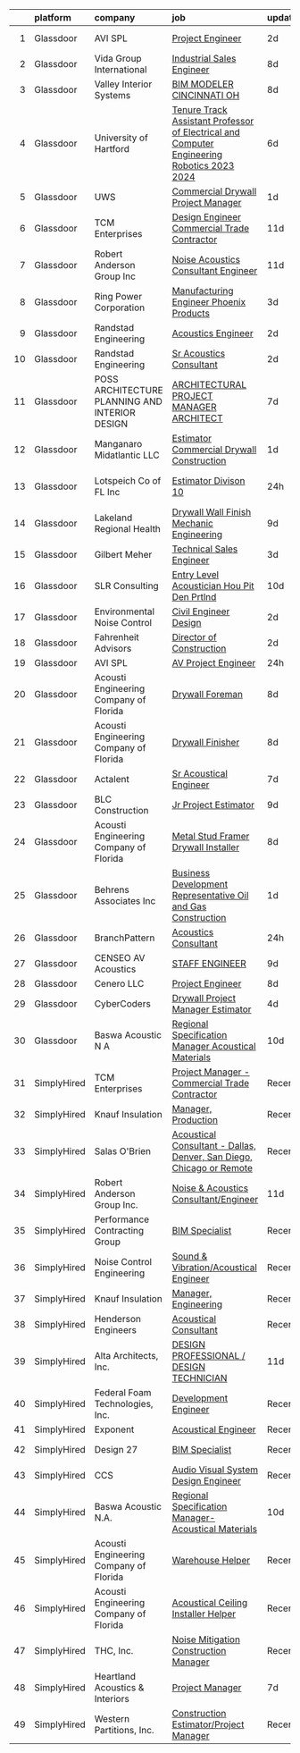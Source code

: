 

|    | platform    | company                                          | job                                                                                                                                                                                                                                                                                                                                                                                                                                                                                                                                                                                                                                                                                                                                                                                                                                                                                                                                                                                                                                                                                                                                                                                                                                                                                                                                                                        | update_time   | location                |
|---:|:------------|:-------------------------------------------------|:---------------------------------------------------------------------------------------------------------------------------------------------------------------------------------------------------------------------------------------------------------------------------------------------------------------------------------------------------------------------------------------------------------------------------------------------------------------------------------------------------------------------------------------------------------------------------------------------------------------------------------------------------------------------------------------------------------------------------------------------------------------------------------------------------------------------------------------------------------------------------------------------------------------------------------------------------------------------------------------------------------------------------------------------------------------------------------------------------------------------------------------------------------------------------------------------------------------------------------------------------------------------------------------------------------------------------------------------------------------------------|:--------------|:------------------------|
|  1 | Glassdoor   | AVI SPL                                          | [Project Engineer](https://www.glassdoor.com/partner/jobListing.htm?pos=129&ao=1136043&s=58&guid=000001832637e53fbf8da05594486139&src=GD_JOB_AD&t=SR&vt=w&cs=1_dbba7513&cb=1662793541348&jobListingId=1008122584534&jrtk=3-0-1gcj3fpdv2i75001-1gcj3fpee21af000-2c3b6c66eee37beb-)                                                                                                                                                                                                                                                                                                                                                                                                                                                                                                                                                                                                                                                                                                                                                                                                                                                                                                                                                                                                                                                                                          | 2d            | Washington, DC          |
|  2 | Glassdoor   | Vida Group International                         | [Industrial Sales Engineer](https://www.glassdoor.com/partner/jobListing.htm?pos=113&ao=1110586&s=58&guid=000001832637e53fbf8da05594486139&src=GD_JOB_AD&t=SR&vt=w&ea=1&cs=1_f4107d28&cb=1662793541347&jobListingId=1008111180203&cpc=BA15C3E50D27FFE8&jrtk=3-0-1gcj3fpdv2i75001-1gcj3fpee21af000-45ea590a11d36c19--6NYlbfkN0BKh1GfjG2GgaweCGwRilhKqgQKQyGWwoUkATQ-Al_G5lMZaAAyGkry29crxpYVDw2smx5vOMK2DdRc0hXkJn9mO1yeXw5Z4yiHqiKVai_-9oyhLah3zUuXSCNkcEtYyU_QDCB191cXXHETPAK-xCWV0Oc6TCALtN7vd5YSsFzsLKy4_Kyy-Cm-6k8bjFeVc2FWX-NvZn-w7M-eowUEaUcoMDgabepiUqTYOY9ywQYLZbKKnUmUEpA5FGtU_FLjDWezqEY-2J3xukvgdGylrMM_l6YsYmrsROLJ_oAq31KVHw6bq_xtknY6wY5W26G2-udG0OlTa_KmCqA9_TCQusTh-QfnfQLLkoeaI3hohxQmvCEv5KLJIAIodXct-MDDHkTCVveiL-d2ikIXex22JQLXrocuyh0vlFOvNpzY_lcaiAjTiu_Z0fYck7FgLpfIa5f-ieQO2kHLA4q-kirCCsP8nnrlsM9F0Cb4yfn2rOLTT5-K_IsOBuWKn47b27cxAkv92eePAIbeZg%3D%3D)                                                                                                                                                                                                                                                                                                                                                                                                                                                                                           | 8d            | Texas                   |
|  3 | Glassdoor   | Valley Interior Systems                          | [BIM MODELER  CINCINNATI  OH](https://www.glassdoor.com/partner/jobListing.htm?pos=126&ao=1136043&s=58&guid=000001832637e53fbf8da05594486139&src=GD_JOB_AD&t=SR&vt=w&ea=1&cs=1_4a083ffa&cb=1662793541348&jobListingId=1008110216426&jrtk=3-0-1gcj3fpdv2i75001-1gcj3fpee21af000-e6d99eb67944afce-)                                                                                                                                                                                                                                                                                                                                                                                                                                                                                                                                                                                                                                                                                                                                                                                                                                                                                                                                                                                                                                                                          | 8d            | Cincinnati, OH          |
|  4 | Glassdoor   | University of Hartford                           | [Tenure Track Assistant Professor of Electrical and Computer Engineering  Robotics   2023 2024 ](https://www.glassdoor.com/partner/jobListing.htm?pos=122&ao=1136043&s=58&guid=000001832637e53fbf8da05594486139&src=GD_JOB_AD&t=SR&vt=w&cs=1_9b222e2a&cb=1662793541348&jobListingId=1008115321804&jrtk=3-0-1gcj3fpdv2i75001-1gcj3fpee21af000-bc0c8d21b4a7b663-)                                                                                                                                                                                                                                                                                                                                                                                                                                                                                                                                                                                                                                                                                                                                                                                                                                                                                                                                                                                                            | 6d            | West Hartford, CT       |
|  5 | Glassdoor   | UWS                                              | [Commercial Drywall Project Manager](https://www.glassdoor.com/partner/jobListing.htm?pos=108&ao=1110586&s=58&guid=000001832637e53fbf8da05594486139&src=GD_JOB_AD&t=SR&vt=w&ea=1&cs=1_eafc0830&cb=1662793541347&jobListingId=1008126710607&cpc=AE9F6614D4EC1B58&jrtk=3-0-1gcj3fpdv2i75001-1gcj3fpee21af000-3f8b16f3b7b2c9e6--6NYlbfkN0AtlW_omU2Xx3W-19HQ_drmTKCWebiHnmA5lS5PDL5G8WHWVC1E87Ezqn1M9--IDSiH_iqFHr-Y2FCd47_jyiTPkxcEYNtCMoJ2UjSxTabh2Cp_ttFnCWkYd0Oa4Ak7o6gJXBmpTPvt52Nxoi5DFCjMmYdLdf0poSH5Ip_fyZuaT9kJaKPirAbgUUw8vV_yb0a-lnZg9Uq2IO2yTbTgr2wnh41T_61uPH-PqCXsedaAXetLqBA_iOLiWPsWN598yRM2nDX4DHIWqrnxneiuIJFbAYkD_mmGBnt-RM9ClZ_xmrUXRB4OHzEgOD71uk2DCUDHMxl7vhk-pbC33xqIVDtiA7jD3Dks5L75zP0oj5gD-dOORnA6ZbvEQ-RfhIfjPW8hr_vybrNLHof-A335rNSl667-sTurwRiUrKGokjcKDN558B01zlYH-bG7w2VggxHrnkB2purgcF0hgXV3OCfBugIQyAYU5fjiBX_aEwLVhvcpJPYUI-Wt_at2x6ioFfoBvt8lraBvTQ%3D%3D)                                                                                                                                                                                                                                                                                                                                                                                                                                                                                  | 1d            | Winter Garden, FL       |
|  6 | Glassdoor   | TCM Enterprises                                  | [Design Engineer   Commercial Trade Contractor](https://www.glassdoor.com/partner/jobListing.htm?pos=103&ao=1110586&s=58&guid=000001832637e53fbf8da05594486139&src=GD_JOB_AD&t=SR&vt=w&ea=1&cs=1_4e25c884&cb=1662793541346&jobListingId=1008101278603&cpc=71E1B38723F0DBB2&jrtk=3-0-1gcj3fpdv2i75001-1gcj3fpee21af000-7fb737ebcffcb5a2--6NYlbfkN0BTT1lo8Jwdy_hu5PBsWOg-OgEs4ry3bvHurgSPaoaOHOWThJZbXv-8TUT_XuZ5xJvQGeY9XcF0rd39hdQ7zEYvCHRtXzM-4sGuhrREro0fObG4oFyU75XUnfe_5B6uGoQ7_2Cp-UVs6g3zd231V7TErgsEdshooAVhFWCxk6rzF1THVe005PiLb48TQus7Z_f6Z769ZUqRmhHKCpVQo8V8jDeMrfdQQ9jY7zGGvBiV174fIrFG0706XuZcgSPYx67db9a77jUTck441G6bxKngo8_lAbCEDZE6DHtgjdxAEJGUc836KqbZg0NhaxCfZqnytinzmmhCC57vm3-zGEdT1_XlfkzwcYZPsDF8zypqRAiPyqP4-t9e3Zis5eIqCr7f7-O9YrTSJ6rgtyk48P3Qo2H4ZzmK1VMUgYxWh_gnfd9u1drVvSSybFobLmTH4-6AQ3U9kco3PQWqNf2YhMoPKKMbK9wpmpgyQnyu2G_XkW2eTo8H83myrzNWZq15tDS9gZsOChRC266MRQfhnbagA0wE8hVB86hSx1EVqV9cfQ%3D%3D)                                                                                                                                                                                                                                                                                                                                                                                                                                       | 11d           | Fayetteville, AR        |
|  7 | Glassdoor   | Robert Anderson Group Inc                        | [Noise   Acoustics Consultant Engineer](https://www.glassdoor.com/partner/jobListing.htm?pos=101&ao=1110586&s=58&guid=000001832637e53fbf8da05594486139&src=GD_JOB_AD&t=SR&vt=w&ea=1&cs=1_d6efbc30&cb=1662793541345&jobListingId=1008101224621&cpc=F23077D7ED2226A1&jrtk=3-0-1gcj3fpdv2i75001-1gcj3fpee21af000-ac11c0a6b1039bae--6NYlbfkN0A_PVVaIq5ZBfk2OVsW5d5Ij-TN7VMz6GqZd4dEnJlZLzBz5Z0KE_3MGK20YDRG_5fmy81rMtMIYaA3IRDvBOngCm5i4F-ztfhj-8b7Qu1kXMZ96LWkULv_iHI4ra_8xmNUcjoLds0EPwhqIyni1yQjhmXM7rgMi1bOqsuCNjj70uuRSRbEUiRceg2eXVPBDoj7VzmLbP6oFrbltXBiIxevvv14BZvl1mgp6KPrtL66oY5DBstyZhnVXAL8LXLZvacl6l-CQfAfz3OuTrWULAdUlDRr7ZENyS4N9j4_1dmUCPUb-byb8d7l60L7sgVjJ6YkfTYIsxILNh2r-Mq8nnNJlK-Za5V0b7BJxzqQYNJ8cvMAD6k_w0kWFeSGUCC6WFwbzHGgWDxwIQ4fI7N6Ak4ENuzeoOlqa8KWoHT_mZt8sIhfpV4Zdjv4W3e02CbsY2sQDr0K1-CiQ9GlTgk1xbs-ORv1MAptHh-XTI0pF_fSNTZikLzbZhKpCthDQRBojTuSGBBTWoHVHHmB7elG_R5pm8D4GOA3ln4%3D)                                                                                                                                                                                                                                                                                                                                                                                                                                                             | 11d           | Dearborn, MI            |
|  8 | Glassdoor   | Ring Power Corporation                           | [Manufacturing Engineer   Phoenix Products](https://www.glassdoor.com/partner/jobListing.htm?pos=117&ao=1136043&s=58&guid=000001832637e53fbf8da05594486139&src=GD_JOB_AD&t=SR&vt=w&cs=1_ba432702&cb=1662793541348&jobListingId=1008121259346&jrtk=3-0-1gcj3fpdv2i75001-1gcj3fpee21af000-9bcb118a6f6c7ad8-)                                                                                                                                                                                                                                                                                                                                                                                                                                                                                                                                                                                                                                                                                                                                                                                                                                                                                                                                                                                                                                                                 | 3d            | Jacksonville, FL        |
|  9 | Glassdoor   | Randstad Engineering                             | [Acoustics Engineer](https://www.glassdoor.com/partner/jobListing.htm?pos=110&ao=1110586&s=58&guid=000001832637e53fbf8da05594486139&src=GD_JOB_AD&t=SR&vt=w&ea=1&cs=1_56f50f22&cb=1662793541347&jobListingId=1008123442672&cpc=5EFBB0462F9C6B7A&jrtk=3-0-1gcj3fpdv2i75001-1gcj3fpee21af000-0c40274f66cba0c1--6NYlbfkN0BDx217eft1lC7uqItkaModCFPNh_e0lnHdKkvEJecXwu4gIqA7CFTnXnpT3oVx673wVCsKyHfZF5wrjbNbTx-uVUz91CaNJ7PRAnKJ0RYwhn-dYa4fThc24i7nTy_8dGSknNKTTrwWLF5Qxr_jZ-gP4o7qVr36d8BA-WkwGLh7dEfIz3B2QgIspkf4xBeHzEtmxN47IfkoXAYFO9KMNpycaTuho63VIOBs62pk5Jh_PjY2XbjKrw_enbN-VQ2rY_ZNDSR_E03cw_LbVG2qNz4HeZ8CFRi_fKNt5wYg1Cj7S_LmY-9A08SbBj_wEOPgl0-D_0mvGxbMVt7sauGplIRDEYju0BasjU4kBUwTPbrBK1IwfiVIpkeMiN3NyW1kmVveC7Axpl8DAMp7orHGkTRm47nbLWKxxsEN5dhlnjsSTI6lSxsZ41NyO7PFErKuBQbbzOyMgXiUKCnuckMP37Med8IlTYHaHavJCzG4Brh9-0YTXGOKGGVu3eYNwKgtVi4vGemI2rv1Ov5AKnuPh039s4uL7s20T1cjiESuwvvjFvu-JUQIe7Zr5mU73VH8FL4eRfPAn0LwlGHwBqnIXtSvP2-EoQm4xxWbXoksGbbeyrqOJQ14Vh7T0C7aWq2gFvKF92DQjeoi2w%3D%3D)                                                                                                                                                                                                                                                                                                                                                                  | 2d            | Los Angeles, CA         |
| 10 | Glassdoor   | Randstad Engineering                             | [Sr  Acoustics Consultant](https://www.glassdoor.com/partner/jobListing.htm?pos=111&ao=1110586&s=58&guid=000001832637e53fbf8da05594486139&src=GD_JOB_AD&t=SR&vt=w&ea=1&cs=1_3c4fa5d0&cb=1662793541347&jobListingId=1008123442669&cpc=6193B0C32834B022&jrtk=3-0-1gcj3fpdv2i75001-1gcj3fpee21af000-9365064320d96566--6NYlbfkN0BDx217eft1lC7uqItkaModCFPNh_e0lnHdKkvEJecXwu4gIqA7CFTnXnpT3oVx673wVCsKyHfZF2H7vfg-C-kQNyuMQoGWERsley9RsTTLg193ncbxe3vac06v7U4x3r7xO6gNvJHID_6Qcwtg4u_yVvCCLNP5dJ9cLiRkR46TnrvR5mS_Z-SrZk4AMfziWs46CAq18a3XchLwz8uckTusB6o1UXucWlmtPi4D-WCEnjb6MQYzXfc9b0EzPtZMNjT8lSI-9maF8JDfIO6ofKL3IOFCMQ4jZ4tl-AUuuH7S7a1zZMJYE4tvTlugA_O0uBq9ar373FwiSRhX8S3cewcew80qkXIX2pXgzaFIPosBq06V3OnP-EDeWJO-1Y_ZSY5M-oWXTDGcRPROidOKoePHD-ZuJTrw9z9EW6JUBxRUby4ozWNXnaGETfmdlkZJKzR84z0qVVw7ykhi4lUU4cVKcg3u6GlcF-abpK7jPj6JrJwb9YSOIjd5LQkgWexf53BLnTb-UgQnkvHehWIbs8rkNJx8oiHygUwvgT-vMhpjGwlUAqyBWdqhjLCW3wVmqg14mlcVhCbrvYgH2PKQleNh7q5u34UoRMRW4Bryh9pcRXRi3ltlquHwHiDkKvS-4QcMhr084DC2ID3vqLTNOq9E)                                                                                                                                                                                                                                                                                                                                                        | 2d            | Los Angeles, CA         |
| 11 | Glassdoor   | POSS ARCHITECTURE   PLANNING AND INTERIOR DESIGN | [ARCHITECTURAL PROJECT MANAGER ARCHITECT](https://www.glassdoor.com/partner/jobListing.htm?pos=125&ao=1136043&s=58&guid=000001832637e53fbf8da05594486139&src=GD_JOB_AD&t=SR&vt=w&cs=1_bb0bf6e4&cb=1662793541348&jobListingId=1008114320734&jrtk=3-0-1gcj3fpdv2i75001-1gcj3fpee21af000-b76d6930555d0c46-)                                                                                                                                                                                                                                                                                                                                                                                                                                                                                                                                                                                                                                                                                                                                                                                                                                                                                                                                                                                                                                                                   | 7d            | Aspen, CO               |
| 12 | Glassdoor   | Manganaro Midatlantic  LLC                       | [Estimator  Commercial Drywall Construction](https://www.glassdoor.com/partner/jobListing.htm?pos=130&ao=1136043&s=58&guid=000001832637e53fbf8da05594486139&src=GD_JOB_AD&t=SR&vt=w&ea=1&cs=1_7b8fb984&cb=1662793541348&jobListingId=1008126647133&jrtk=3-0-1gcj3fpdv2i75001-1gcj3fpee21af000-a469b78672e76a5f-)                                                                                                                                                                                                                                                                                                                                                                                                                                                                                                                                                                                                                                                                                                                                                                                                                                                                                                                                                                                                                                                           | 1d            | Beltsville, MD          |
| 13 | Glassdoor   | Lotspeich Co  of FL  Inc                         | [Estimator   Divison 10](https://www.glassdoor.com/partner/jobListing.htm?pos=106&ao=1110586&s=58&guid=000001832637e53fbf8da05594486139&src=GD_JOB_AD&t=SR&vt=w&ea=1&cs=1_7d07e402&cb=1662793541346&jobListingId=1008129396119&cpc=2F2C49D632A77FE0&jrtk=3-0-1gcj3fpdv2i75001-1gcj3fpee21af000-41f33a4b0cf844e4--6NYlbfkN0ARd-d_mk3fv7CsTzJI1efZU9fdCZ0pIicvHcE4ak8lb2QDs69G3HXkD85mIZKgWie_EH0ttPTPLMQXyY7SATuMQCCrub-AMTqhc3uVH_oQyp47DA5ooRc8lTMJsZy1cVtTpsBF2YP3KwdWWYbEUTBr1yJCjnaztYUpDGz0-7SlBzygTNjme7H-PpCkDTMMZx42ExXKrsAZvqv0KPflf3LaimtvqnYS8uiNI6sngDUW_b0LKHA-VdEMgarHO4ikEXiPKV2weFvjv-_znZNIrw78tWMkEsXRnzl-DRjh1xINU_Ti9NMMZuKsYm3MuvcPB_AVSFTJhNenqFy5D2skl8ppp8vhGIx_iBtmIxQ-2JiMg3qWG6saXf6mXcrBsIccNqF8YhdexGkzGPG8zRjyMmai0bCdhwBJLzKGKt2L7BTIElIeHP-NKZga58iMSa5EoVj4AENP2rT9tlpnH0UdZFqtv5gRZUkPV6_G9FWYlnDCbdX0d-13S7ek7cJw9RFdqGnaHgqUpMjxtw%3D%3D)                                                                                                                                                                                                                                                                                                                                                                                                                                                                                              | 24h           | Fort Lauderdale, FL     |
| 14 | Glassdoor   | Lakeland Regional Health                         | [Drywall Wall Finish Mechanic   Engineering](https://www.glassdoor.com/partner/jobListing.htm?pos=128&ao=1136043&s=58&guid=000001832637e53fbf8da05594486139&src=GD_JOB_AD&t=SR&vt=w&ea=1&cs=1_b36016e7&cb=1662793541348&jobListingId=1008105991833&jrtk=3-0-1gcj3fpdv2i75001-1gcj3fpee21af000-b499d157572859d4-)                                                                                                                                                                                                                                                                                                                                                                                                                                                                                                                                                                                                                                                                                                                                                                                                                                                                                                                                                                                                                                                           | 9d            | Lakeland, FL            |
| 15 | Glassdoor   | Gilbert Meher                                    | [Technical Sales Engineer](https://www.glassdoor.com/partner/jobListing.htm?pos=114&ao=1110586&s=58&guid=000001832637e53fbf8da05594486139&src=GD_JOB_AD&t=SR&vt=w&ea=1&cs=1_d9ca7475&cb=1662793541348&jobListingId=1008120631571&cpc=3BA4CE39D5B5DEF5&jrtk=3-0-1gcj3fpdv2i75001-1gcj3fpee21af000-7524707abe961100--6NYlbfkN0C0GMAYrEKLV1f4Lf6iWs7__9tpvsDfkxVs7L1fZkrKai0Fi368WBWRhx8YFDb8P43BV0JDWQTMOg3K_0wKeBm2xtMq4a_9Ij38co6-kigU41PlpOm67_4LiXNf9IAMkz3vc5uEEMiDtE4O09FMOzU1hXBrLo35DJGG2FR6pz2zj9amWJRa8stLluQ3-f9ZfHIClgbwJ2f2EK9ZRnodGWPtJqVL-BZ_kZ2R4maspOHroD0AJrvn_VwQZj-F6r9blAXyxvWLxOgMmWF87smzguEb0HZladi00lT1dz2Gsg5Zvg8_Xl-vD1JWGYEEu5yII-_SOCfcf7ww1aGLbVgQ_IH78nQAde3_GpEqJOldTmIz_fbEMMKWnit8hgQ4jGyXu5Y-Vuz4NWUe-5a7FUysomKR7dsLg2UsuWu-VEN0Mbf0yXxIEbu1jxGZKJBMbFyw7HEOYWbYT2jT0OxlN4uC6PYj_iXCOIDaQRCW7vneesH2R0t1Mtx3cr_BIj2l1vE_M2s%3D)                                                                                                                                                                                                                                                                                                                                                                                                                                                                                                          | 3d            | South Carolina          |
| 16 | Glassdoor   | SLR Consulting                                   | [Entry Level Acoustician   Hou  Pit  Den  Prtlnd](https://www.glassdoor.com/partner/jobListing.htm?pos=120&ao=1136043&s=58&guid=000001832637e53fbf8da05594486139&src=GD_JOB_AD&t=SR&vt=w&cs=1_29b97fc0&cb=1662793541348&jobListingId=1008104165607&jrtk=3-0-1gcj3fpdv2i75001-1gcj3fpee21af000-4d0e0c16e054194c-)                                                                                                                                                                                                                                                                                                                                                                                                                                                                                                                                                                                                                                                                                                                                                                                                                                                                                                                                                                                                                                                           | 10d           | Denver, CO              |
| 17 | Glassdoor   | Environmental Noise Control                      | [Civil Engineer   Design](https://www.glassdoor.com/partner/jobListing.htm?pos=104&ao=1110586&s=58&guid=000001832637e53fbf8da05594486139&src=GD_JOB_AD&t=SR&vt=w&ea=1&cs=1_2bba4db0&cb=1662793541346&jobListingId=1008124312616&cpc=29832A3A95482100&jrtk=3-0-1gcj3fpdv2i75001-1gcj3fpee21af000-a15ce636d48f20b4--6NYlbfkN0A1Hx1H8Z_ZGf51L8iwGP-htVtHzPykBAmnYM3BEYS-Bse5nPNeXGP9IiTcdJK-adfjw9WQ3GyGlocd9DYOVgaNEwmtZYh2neS7m4DjIMO0mDn2lodjKRQHFJbkw5rufJpywMeRlw2KzvMAL7Dj9hnSlHGTt9fJZ1o4LslLeiYNg-J-2qhqIy33OL7wi7bM4snVB2Y15XzdYu3dRcuCb2qSqWSa5RzDueTFqv0WTlRQ5kmWqhrskD-jXhmFPxYmIrUoLSXfMTh89qqhOzmbf-Zz2qCHtSK_y5dDDyboU65YE9hh1UXD7NjNyGNE1YMw7I9v_iZ8oKXZmZvPncSCRhYL9FKWpiAanAgdAsYRIsngRfWCH2NsWDa7_SS-sHks5vwho91ymp3UhR-NFthN2qRlYbLeBpBnb1pfqNM8WR-2z7SE_JeW3WSgRU3x3nf4EUsKas5-2EInl8Y2yf30qqg9NF_5u84toAzfUnO-uSDgQqh6WXuQhXOnp5EbHfdpxJHoBkgIfQLVwQ%3D%3D)                                                                                                                                                                                                                                                                                                                                                                                                                                                                                             | 2d            | Hawthorne, CA           |
| 18 | Glassdoor   | Fahrenheit Advisors                              | [Director of Construction](https://www.glassdoor.com/partner/jobListing.htm?pos=109&ao=1110586&s=58&guid=000001832637e53fbf8da05594486139&src=GD_JOB_AD&t=SR&vt=w&ea=1&cs=1_7d775604&cb=1662793541347&jobListingId=1008123234017&cpc=F44B5BD681589083&jrtk=3-0-1gcj3fpdv2i75001-1gcj3fpee21af000-611df7ce5d72a717--6NYlbfkN0CwjGqOhigleT27TDTfE1Nkh2RUvZY35Ev74XMTfcGCbb3qP65Ek4lYWDGxXuxkQ7TCOWJU0YgpXFPcnNC6DWNvnx9mPtlEYRV1Jx4di_XCV6jJRQh-WOiUoAeB4GW9Lc4NpfqJpsSJO6ST5pyYcDiMEo40T86LzeGTWnYIOw_FMP-_DkHIMuEJ3VARfzkXHXfzKSoipD15KxrzE-5vVEylznbyE_BA2LBfFoegYT_SWSCuyYZgadHpFL3UV6zPNfai1V1PRE5qvaDvY7U29Rkdq_ceVWTys7_dVamVZ6wRByklzkttdbdu_WuZZ8VPR2dcqU-2yzx_JqbhFZ8iUcB3_5aru7HsYq1W7ZUvLKT997F-EvPNeQmT1hJcpzOOGTyR4ZMYGhZfPUIZJ2i0HM5dje8mnSnDVGJL5rEPKjXLOA_xZa38H-HuqlPYlwV_9Tkc6Ioo_iJFflBHX4qH4iMWuhtxQbcgeOMgzJfGOSzd8Q7O0MG1FprJVGV3sL4TftEcKQtiTWIDcg%3D%3D)                                                                                                                                                                                                                                                                                                                                                                                                                                                                                            | 2d            | Martinsville, VA        |
| 19 | Glassdoor   | AVI SPL                                          | [AV Project Engineer](https://www.glassdoor.com/partner/jobListing.htm?pos=127&ao=1136043&s=58&guid=000001832637e53fbf8da05594486139&src=GD_JOB_AD&t=SR&vt=w&cs=1_9754d285&cb=1662793541348&jobListingId=1008128472646&jrtk=3-0-1gcj3fpdv2i75001-1gcj3fpee21af000-41f5c7d792d607f5-)                                                                                                                                                                                                                                                                                                                                                                                                                                                                                                                                                                                                                                                                                                                                                                                                                                                                                                                                                                                                                                                                                       | 24h           | Seattle, WA             |
| 20 | Glassdoor   | Acousti Engineering Company of Florida           | [Drywall Foreman](https://www.glassdoor.com/partner/jobListing.htm?pos=118&ao=1136043&s=58&guid=000001832637e53fbf8da05594486139&src=GD_JOB_AD&t=SR&vt=w&ea=1&cs=1_448dc4aa&cb=1662793541348&jobListingId=1008111307103&jrtk=3-0-1gcj3fpdv2i75001-1gcj3fpee21af000-861b4c4a1ccf8593-)                                                                                                                                                                                                                                                                                                                                                                                                                                                                                                                                                                                                                                                                                                                                                                                                                                                                                                                                                                                                                                                                                      | 8d            | Gainesville, FL         |
| 21 | Glassdoor   | Acousti Engineering Company of Florida           | [Drywall Finisher](https://www.glassdoor.com/partner/jobListing.htm?pos=116&ao=1136043&s=58&guid=000001832637e53fbf8da05594486139&src=GD_JOB_AD&t=SR&vt=w&ea=1&cs=1_772520b1&cb=1662793541348&jobListingId=1008111307410&jrtk=3-0-1gcj3fpdv2i75001-1gcj3fpee21af000-59faddc4ab980439-)                                                                                                                                                                                                                                                                                                                                                                                                                                                                                                                                                                                                                                                                                                                                                                                                                                                                                                                                                                                                                                                                                     | 8d            | Gainesville, FL         |
| 22 | Glassdoor   | Actalent                                         | [Sr Acoustical Engineer](https://www.glassdoor.com/partner/jobListing.htm?pos=112&ao=1110586&s=58&guid=000001832637e53fbf8da05594486139&src=GD_JOB_AD&t=SR&vt=w&ea=1&cs=1_0cd4fec8&cb=1662793541347&jobListingId=1008114848431&cpc=F41FEAB56D215062&jrtk=3-0-1gcj3fpdv2i75001-1gcj3fpee21af000-3d7b00e37e2d442a--6NYlbfkN0ChYVx_I3yfZ_JDY3EFoivtqvi_stwnZ_kRt8Dowt_l_d1ydueao4NE-oUleRJ4yhjPp1siZD5EE9ZDun2UPsTnlwO4WbhFG2DGXciWZZkAveZ3a2Kg-elVAsGDOg_OBrXsfkgZfBIhew37BJDW6n78ukRjo-Mx7IEcEOSFC-Lw3tSjDcuNNLVMUzZ1D_s1oQnxOzpFX0lqQ-9TuF-98IBdIwH41gB5eBE4JtwDHd3FEAEl5KeqNF51pmN8ZAlUKq78tIREjnMchS1F1BsoogFYXrntOxWcpWckPlOVFHKwcjWbgWBse_hdhX-N3uBMFDfGweJW4bQbO7hC15pkEsqMCkN5A5NOjGDQl5oGi0sZbIsz2qo6Res9s4Gu7Mzr9j0QDi9zLwEu-mYTHXh7oZx8N5mk0u0y2h8G7wJeVSQkoNgZ4ii1MUXKlTJMLoWXWz1LqoMGyIz_Ht68it8febYUHovNihDz4zF0DIybJxGL1QwFBQSm2YzPpt4GyiyiTrtCdBN-JuBQjpvIdvX_8JhW7H5taaz8h5eCphpQRt8kmMzNu3bpN5PzNWkE3CWSFwW8Uz54Gc1kUcFRF5EMIIzhX1u4uj0pVVitbvSEtUPWdMtO2MM6gW2__0HapbIyp1YFG_tDzkAO5BiNxiQxeWYpETS87bAQPXbUfTTOiTz3kNSISEKs2YZGIaUBG8l71ly8EG8r6o5Kso9uZzn78ce0vE5lLizmeMTlNCNuSjUjXWw3C2gIwLkoucozLkqZrE99Ia5ffC9FIaTTnH-kiZ5EDrdupa2P3Q3I8nyo-W0lH5rXzqJmTWyT5DMENbS83_oDeyrXUhT2CHd-NBbUEKifbZyNyPdsGOooKo52AF_RgHlH7oQDeKgbitd4XOkL22tYUEFrvj04W4y_Wrgivo5BvdyW4Nt4Szi6uGAq5GMle0pnUX13upcN6bYUEQ498XphhzlopErWarn1ssA1Op_g)                          | 7d            | Chester, PA             |
| 23 | Glassdoor   | BLC Construction                                 | [Jr Project Estimator](https://www.glassdoor.com/partner/jobListing.htm?pos=121&ao=1136043&s=58&guid=000001832637e53fbf8da05594486139&src=GD_JOB_AD&t=SR&vt=w&ea=1&cs=1_21a89a33&cb=1662793541348&jobListingId=1008108151058&jrtk=3-0-1gcj3fpdv2i75001-1gcj3fpee21af000-28c3fc40f37e1cfa-)                                                                                                                                                                                                                                                                                                                                                                                                                                                                                                                                                                                                                                                                                                                                                                                                                                                                                                                                                                                                                                                                                 | 9d            | Elk Grove Village, IL   |
| 24 | Glassdoor   | Acousti Engineering Company of Florida           | [Metal Stud Framer Drywall Installer](https://www.glassdoor.com/partner/jobListing.htm?pos=119&ao=1136043&s=58&guid=000001832637e53fbf8da05594486139&src=GD_JOB_AD&t=SR&vt=w&ea=1&cs=1_a5ee361e&cb=1662793541348&jobListingId=1008111307429&jrtk=3-0-1gcj3fpdv2i75001-1gcj3fpee21af000-5f9753aa25589c16-)                                                                                                                                                                                                                                                                                                                                                                                                                                                                                                                                                                                                                                                                                                                                                                                                                                                                                                                                                                                                                                                                  | 8d            | Gainesville, FL         |
| 25 | Glassdoor   | Behrens   Associates Inc                         | [Business Development Representative   Oil and Gas Construction](https://www.glassdoor.com/partner/jobListing.htm?pos=107&ao=1110586&s=58&guid=000001832637e53fbf8da05594486139&src=GD_JOB_AD&t=SR&vt=w&ea=1&cs=1_bf797055&cb=1662793541346&jobListingId=1008127161204&cpc=8F946C24CF1A525E&jrtk=3-0-1gcj3fpdv2i75001-1gcj3fpee21af000-d6b78f41ce1f9211--6NYlbfkN0A1Hx1H8Z_ZGf51L8iwGP-htVtHzPykBAmnYM3BEYS-BkcEn6jTHQ81Ccbu58sqjy5n50vtKb7T59B4nzayAPkbqbfeAfTtgZfBz59pvlwCltKucOh67zmWDZtiRZLuLxdHwhRjSBuh61AeJNp7xCet8ajDbOvbmrL4bYst67sh2IhjFQo0FqxER2gb7jFsTtTXrlQSfEeyyal5I0JLBMGNO9DL9MpoPSDKKT9rHFHQPyrPMe7Hueowet4IGNFBpQJHxm2tz7pjt8M-2UhMtq673oLFPcr4ZVt_crvfcJgc2X1guB5nKMWsSW_bQ-v9lCtRHBWuQgwMX69nF3YMNvtgrgupQ8KYVr1wAlDH9_7Db0OLMFSwersY8M87LxVatxrNMLbcu-Nzh35v4tQfamYrotbFd58fYnCI3MXKmwUf2ozgsh2Vlc3B5ZUqCxD3nxtCdHNctWIcNsO45QhrqmSUQ824-bYb7kthWaYCDDw845s7nuX-KHRlbP14y3GiSJroByMuZSKtKQ%3D%3D)                                                                                                                                                                                                                                                                                                                                                                                                                                                      | 1d            | Longmont, CO            |
| 26 | Glassdoor   | BranchPattern                                    | [Acoustics Consultant](https://www.glassdoor.com/partner/jobListing.htm?pos=123&ao=1136043&s=58&guid=000001832637e53fbf8da05594486139&src=GD_JOB_AD&t=SR&vt=w&ea=1&cs=1_a131d8d0&cb=1662793541348&jobListingId=1008130243571&jrtk=3-0-1gcj3fpdv2i75001-1gcj3fpee21af000-166188b6faf1e48f-)                                                                                                                                                                                                                                                                                                                                                                                                                                                                                                                                                                                                                                                                                                                                                                                                                                                                                                                                                                                                                                                                                 | 24h           | Kansas City, MO         |
| 27 | Glassdoor   | CENSEO AV Acoustics                              | [STAFF ENGINEER](https://www.glassdoor.com/partner/jobListing.htm?pos=124&ao=1136043&s=58&guid=000001832637e53fbf8da05594486139&src=GD_JOB_AD&t=SR&vt=w&cs=1_8ef617c3&cb=1662793541348&jobListingId=1008105568291&jrtk=3-0-1gcj3fpdv2i75001-1gcj3fpee21af000-031d41aefe22ab18-)                                                                                                                                                                                                                                                                                                                                                                                                                                                                                                                                                                                                                                                                                                                                                                                                                                                                                                                                                                                                                                                                                            | 9d            | Hawaii                  |
| 28 | Glassdoor   | Cenero  LLC                                      | [Project Engineer](https://www.glassdoor.com/partner/jobListing.htm?pos=105&ao=1110586&s=58&guid=000001832637e53fbf8da05594486139&src=GD_JOB_AD&t=SR&vt=w&ea=1&cs=1_75ed959b&cb=1662793541346&jobListingId=1008110791621&cpc=B6F995695EC48C8A&jrtk=3-0-1gcj3fpdv2i75001-1gcj3fpee21af000-cbff3c187c57008b--6NYlbfkN0Dyh_9pVTOrbB7_YOS-XjJrOhS2yCgu89DPKXDDWkMHIfVs57qoazPq05j7m-1-fsAlz7VZIIL5tFAFjSdKaYtKmy7XgxctO2reQDFYKQpIuyV01Fa6oxzWrFRPkUq9Tmdg9g0Y-2ZHvf5xHpshpThYWMRyI-22cDG5zOJxOYsU1jV7pR3NG1sAbrutLi44x6F_rPeE9YZn9jFOExXzOtk8NNNV33kGWkA2jfKwdfy7UGkQ8AijfzDBjnBhNtigiOs_FktZ9S-irqnXtLytpDyDjhQYONECX_QGwoT6EsSuGyBNDJtVnkRY75ln8GeByCSbUsiqv1Mh7dqQzGWIKguLNcmF8cgajX_dNf8P7GYdBDB4N6ezSMAROUSrTnEPNA0ZO6h737awjTZCXB8MOD0nVAl9JmWNxT4ybX3osLyzZm1mqOgy17JdlMZy6GWbRG7hH4bByDLVAIx3HBbVmZRbDN7spblOPfMERObTQXmpBK84UAC6glgNFdFkFu1aBqFiP_K_6uWU7g%3D%3D)                                                                                                                                                                                                                                                                                                                                                                                                                                                                                                    | 8d            | Malvern, PA             |
| 29 | Glassdoor   | CyberCoders                                      | [Drywall Project Manager Estimator](https://www.glassdoor.com/partner/jobListing.htm?pos=115&ao=1110586&s=58&guid=000001832637e53fbf8da05594486139&src=GD_JOB_AD&t=SR&vt=w&ea=1&cs=1_96466459&cb=1662793541348&jobListingId=1008118857769&cpc=F41FEAB56D215062&jrtk=3-0-1gcj3fpdv2i75001-1gcj3fpee21af000-727bb83200b80a21--6NYlbfkN0CpFJQzrgRR8WqXWK1qKKEqALWJw739KlKqr2H-MSI4eoBlI4EFrmor2FYZMP3muM2jIErn2TD3DRl3VZwWWXkp17JiT3f15ok9UUXLN5vdjK23sJDiKEUKIo02M7reHGZqTCTSpKkswuTYZUdLmWTSL1AGPlFiGP6KRgn9puh5tYgkPu1HTlTh4jLy_tFqxYn0MzGe72Q1AMg6vaaPSlKQCA3c_BOxqFExdWJpt_JBH_KkkceuKpvtZfCkX-jFJ8-JrmH6sIcSSDREUlJgY-DnwCozhslO_wMBQTlXWt_jf24UfBG_czkaor6_-ZA4LoYICcq-9Oa6HerNc1Ccsm8FsMcvJ8PD5fuj7KRMQXRN3GUCffZNXGpnA7yX782oxXkx_2EHg35cAnKJ4agM7UbPQcGvXimO_u1vn3ebCAtqyYZFyaZ70FpeRFQyxFa6K1verbps3nTqBURLcc0ciiaT7G6IOKqmk0lvjtxu7HqbwUV9AASOfbyM9WUm8if6pxvkuKVeNKSACXTsW0GEyqJ2TmGNIIGdQZeSi5T451fr_G6qscj9fZysLfpgmQDfCbmyTLhkwbQ8Uex4tlCd2_5ssTLGZMItgT79Czm3KRCzpI91fEkczdndGdTd1eivyvV0QWUxPGZankzHZwXV7dXIr20-NZIJ9-yRfakzm88_XBWNA60ghT-Ksm8QVpl_q97gLwTruRcA0wZFD9xbw0OIAIl1GnX509KpqvgEz1G7Ya-1hCbo2ovmoB0-R_3sneVO9Gj_BjCoB2WkMZZ3CjafvwAER1kOZavzfyTgd7AXPPkrYLH2JfqmdX6hMnTvGXi0SUoY8jEtOIt2zSWGa1lzflMWhN9XkKeW-o6SlptY3zk401u3XbOWYEQJeBmWnPEv7bSp9za16gikwJxYKBCIV7gA7sAaA2k1MuTfIpa17kpbW-SN7H2KeviAsZmm0Uad0rH3a4pkDRUTUSu8g67SYiwFDves1d8%3D) | 4d            | San Diego, CA           |
| 30 | Glassdoor   | Baswa Acoustic N A                               | [Regional Specification Manager  Acoustical Materials](https://www.glassdoor.com/partner/jobListing.htm?pos=102&ao=1110586&s=58&guid=000001832637e53fbf8da05594486139&src=GD_JOB_AD&t=SR&vt=w&ea=1&cs=1_ca132754&cb=1662793541345&jobListingId=1008104081546&cpc=6182817FAE653524&jrtk=3-0-1gcj3fpdv2i75001-1gcj3fpee21af000-5f00a2150d5efaa0--6NYlbfkN0Dx3r3E47sSe5bB3PIy1uzBZvlB7xy2NhfhZMlxQTsxrNa0Ra0TjSXs-v8p2YW1wEfhXL2T0q4rCuBmMFH1h3SUMfDtMN1KyUkLX7S8wEAkVCfPH4bumK5Hmtl85Ffgje2OK08G0yuUXEp-dgBxf271IPX9g0CR74DbsJ2vAdNBi9zUtVkZjVzNtCMUkCnHkiVV_5fvZW-s47eZHQR6rvmui3Kq_1rdSCGS4I149GRBdFRQc6iuJ2Lqak7KDQ6NSIAcQT5kdyJ56deXTpVw29YPnXr_WENpAku2g-z95lq_FVA6snHAwOK-yTxoESDwhzoE0k-ViM3OavtH3lcRbnFLm_sHUr5s4gfoKDGRuREtubI7klz_xBkg8Macfbe_llXcgaDHLnlR9teb-dXe9dU8DJa23I8A9W_UPyFqn_lguTUHeHHFqTjRTfiRukqsZOeyT30O_LenZscslw0R3UVLDDsUCNDoert4t2K8lNW3H2moLLWdSE2KzVp8Gwk5a44_d3MN5pJUCKxk_Wy6dL8XVAynokyasXlvhCueg9iMNg%3D%3D)                                                                                                                                                                                                                                                                                                                                                                                                                                | 10d           | Dallas, TX              |
| 31 | SimplyHired | TCM Enterprises                                  | [Project Manager - Commercial Trade Contractor](https://www.simplyhired.com/job/70ZguntAgweg-g0dyY4sbyO4nsEgWr1D_fBwazJ-fuM5dFYKzGWwHw?q=acoustical+engineering)                                                                                                                                                                                                                                                                                                                                                                                                                                                                                                                                                                                                                                                                                                                                                                                                                                                                                                                                                                                                                                                                                                                                                                                                           | Recently      | Fayetteville, AR        |
| 32 | SimplyHired | Knauf Insulation                                 | [Manager, Production](https://www.simplyhired.com/job/6Vm1u1rOGjMbGOYPHYyuOWek4aFs2YBn70o2VwufDqc4BZl0dhrB_g?q=acoustical+engineering)                                                                                                                                                                                                                                                                                                                                                                                                                                                                                                                                                                                                                                                                                                                                                                                                                                                                                                                                                                                                                                                                                                                                                                                                                                     | Recently      | McGregor, TX            |
| 33 | SimplyHired | Salas O'Brien                                    | [Acoustical Consultant - Dallas, Denver, San Diego, Chicago or Remote](https://www.simplyhired.com/job/d4cNh8a4lplrH95BcLX3o6-nYPdxkXlzHn1oPHsHyNeNTuakpUvkMw?q=acoustical+engineering)                                                                                                                                                                                                                                                                                                                                                                                                                                                                                                                                                                                                                                                                                                                                                                                                                                                                                                                                                                                                                                                                                                                                                                                    | Recently      | United States           |
| 34 | SimplyHired | Robert Anderson Group Inc.                       | [Noise & Acoustics Consultant/Engineer](https://www.simplyhired.com/job/3RQyZ2epzGM_J7msygI1rKSrCCt5vftupBGmy5O7vl85YaWUn7J1Hw?q=acoustical+engineering)                                                                                                                                                                                                                                                                                                                                                                                                                                                                                                                                                                                                                                                                                                                                                                                                                                                                                                                                                                                                                                                                                                                                                                                                                   | 11d           | Dearborn, MI            |
| 35 | SimplyHired | Performance Contracting Group                    | [BIM Specialist](https://www.simplyhired.com/job/l-rUL4T4cK78uSzH5gQn4qgJNViCTdsaiGVk-v8d7dEw0kmGKbI0-w?q=acoustical+engineering)                                                                                                                                                                                                                                                                                                                                                                                                                                                                                                                                                                                                                                                                                                                                                                                                                                                                                                                                                                                                                                                                                                                                                                                                                                          | Recently      | Las Vegas, NV           |
| 36 | SimplyHired | Noise Control Engineering                        | [Sound & Vibration/Acoustical Engineer](https://www.simplyhired.com/job/CDceFb5v_j1NCLBATcrmv4bMydXPH2pI1EIle-yEFeglI5YMjWrWuA?q=acoustical+engineering)                                                                                                                                                                                                                                                                                                                                                                                                                                                                                                                                                                                                                                                                                                                                                                                                                                                                                                                                                                                                                                                                                                                                                                                                                   | Recently      | Billerica, MA           |
| 37 | SimplyHired | Knauf Insulation                                 | [Manager, Engineering](https://www.simplyhired.com/job/Gv76PS65YzKLc8nsqLb5s8kV4aQyLPcR54R5sBvUAJVtDsdd6Kdj7g?q=acoustical+engineering)                                                                                                                                                                                                                                                                                                                                                                                                                                                                                                                                                                                                                                                                                                                                                                                                                                                                                                                                                                                                                                                                                                                                                                                                                                    | Recently      | Albion, MI              |
| 38 | SimplyHired | Henderson Engineers                              | [Acoustical Consultant](https://www.simplyhired.com/job/eUozg0COUTagAe9IZamS1zUaMXCsMz97T7hC9QAJ6Yf6SNVhzyiIkg?q=acoustical+engineering)                                                                                                                                                                                                                                                                                                                                                                                                                                                                                                                                                                                                                                                                                                                                                                                                                                                                                                                                                                                                                                                                                                                                                                                                                                   | Recently      | United States           |
| 39 | SimplyHired | Alta Architects, Inc.                            | [DESIGN PROFESSIONAL / DESIGN TECHNICIAN](https://www.simplyhired.com/job/J_ukoXH_EfqoLm3r9i4iTX2xFrKKkYgPtzzJG3lWO4ez3kMEBS5u6Q?q=acoustical+engineering)                                                                                                                                                                                                                                                                                                                                                                                                                                                                                                                                                                                                                                                                                                                                                                                                                                                                                                                                                                                                                                                                                                                                                                                                                 | 11d           | San Antonio, TX         |
| 40 | SimplyHired | Federal Foam Technologies, Inc.                  | [Development Engineer](https://www.simplyhired.com/job/OZRL5QxFyiVH1G9AWySM02YHcEKgtv3NlEZpMASq0VP6DsB2Xse8nA?q=acoustical+engineering)                                                                                                                                                                                                                                                                                                                                                                                                                                                                                                                                                                                                                                                                                                                                                                                                                                                                                                                                                                                                                                                                                                                                                                                                                                    | Recently      | New Richmond, WI        |
| 41 | SimplyHired | Exponent                                         | [Acoustical Engineer](https://www.simplyhired.com/job/nMy82zE1F-azJoMBlwlsWpvjOaLhPcZvJxPU7KQIycRYMIdhZk4m3w?q=acoustical+engineering)                                                                                                                                                                                                                                                                                                                                                                                                                                                                                                                                                                                                                                                                                                                                                                                                                                                                                                                                                                                                                                                                                                                                                                                                                                     | Recently      | Denver, CO              |
| 42 | SimplyHired | Design 27                                        | [BIM Specialist](https://www.simplyhired.com/job/XtlwUVxLd-Fd8FyZHdrM7h-HcZLkXNFFbTjrqSOw4u5ylE4oPXBnaQ?q=acoustical+engineering)                                                                                                                                                                                                                                                                                                                                                                                                                                                                                                                                                                                                                                                                                                                                                                                                                                                                                                                                                                                                                                                                                                                                                                                                                                          | Recently      | Indianapolis, IN        |
| 43 | SimplyHired | CCS                                              | [Audio Visual System Design Engineer](https://www.simplyhired.com/job/ary5z9j2es4oPMAOjusLJHyf7K-36e4_CuOld61njGzpItTv9_0cKA?q=acoustical+engineering)                                                                                                                                                                                                                                                                                                                                                                                                                                                                                                                                                                                                                                                                                                                                                                                                                                                                                                                                                                                                                                                                                                                                                                                                                     | Recently      | Denver, CO              |
| 44 | SimplyHired | Baswa Acoustic N.A.                              | [Regional Specification Manager- Acoustical Materials](https://www.simplyhired.com/job/e2WgTBqzeU-wQOx1l3QPAR7z2_n7QGnqPRQBxpbCyy5P0icTzkVnVg?q=acoustical+engineering)                                                                                                                                                                                                                                                                                                                                                                                                                                                                                                                                                                                                                                                                                                                                                                                                                                                                                                                                                                                                                                                                                                                                                                                                    | 10d           | Dallas, TX              |
| 45 | SimplyHired | Acousti Engineering Company of Florida           | [Warehouse Helper](https://www.simplyhired.com/job/ODAfnW334MWBZccwG7LH29V24bX7zKHktPR-tYcF690ztKa9BIsfSw?q=acoustical+engineering)                                                                                                                                                                                                                                                                                                                                                                                                                                                                                                                                                                                                                                                                                                                                                                                                                                                                                                                                                                                                                                                                                                                                                                                                                                        | Recently      | Tallahassee, FL         |
| 46 | SimplyHired | Acousti Engineering Company of Florida           | [Acoustical Ceiling Installer Helper](https://www.simplyhired.com/job/V0D0IMvQ0rOqAB4mbAPOjOUr6PhdbcLb49Wiu9cBNugggAsj7cp0bg?q=acoustical+engineering)                                                                                                                                                                                                                                                                                                                                                                                                                                                                                                                                                                                                                                                                                                                                                                                                                                                                                                                                                                                                                                                                                                                                                                                                                     | Recently      | Venice, FL +4 locations |
| 47 | SimplyHired | THC, Inc.                                        | [Noise Mitigation Construction Manager](https://www.simplyhired.com/job/Hj12f0c8yewIKsBKGH-gktFUUS_khOtkbH_u4BPY41nTgjM6cLydVQ?q=acoustical+engineering)                                                                                                                                                                                                                                                                                                                                                                                                                                                                                                                                                                                                                                                                                                                                                                                                                                                                                                                                                                                                                                                                                                                                                                                                                   | Recently      | Fort Worth, TX          |
| 48 | SimplyHired | Heartland Acoustics & Interiors                  | [Project Manager](https://www.simplyhired.com/job/d17rmDKz7SkR4gpMqD4Os-ZlruAd6KgekOkk2IHf-EojRryh6hBMRw?q=acoustical+engineering)                                                                                                                                                                                                                                                                                                                                                                                                                                                                                                                                                                                                                                                                                                                                                                                                                                                                                                                                                                                                                                                                                                                                                                                                                                         | 7d            | Austin, TX              |
| 49 | SimplyHired | Western Partitions, Inc.                         | [Construction Estimator/Project Manager](https://www.simplyhired.com/job/VYt3jyapY-HnaiquFbq9BCPt4REQ_g7BF_vIP6ZbuZ9RM7g0B_x35A?q=acoustical+engineering)                                                                                                                                                                                                                                                                                                                                                                                                                                                                                                                                                                                                                                                                                                                                                                                                                                                                                                                                                                                                                                                                                                                                                                                                                  | Recently      | Sparks, NV              |